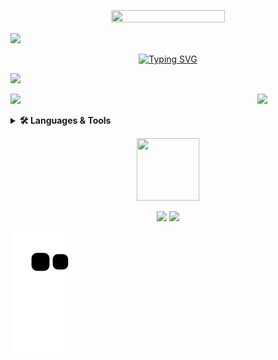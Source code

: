 <p align='center'>
  <img src='https://user-images.githubusercontent.com/74038190/225813708-98b745f2-7d22-48cf-9150-083f1b00d6c9.gif' width="60%" height="30%"/>
</p>

<img src='https://user-images.githubusercontent.com/74038190/212284100-561aa473-3905-4a80-b561-0d28506553ee.gif' />

<p align='center'>
  <a href="https://git.io/typing-svg">
    <img src="https://readme-typing-svg.demolab.com?font=Fira+Code&weight=600&size=24&pause=1000&color=B58900&width=435&lines=Passionate+Developer+%F0%9F%9A%80" alt="Typing SVG" />
  </a>
</p>

<img src='https://user-images.githubusercontent.com/74038190/212284100-561aa473-3905-4a80-b561-0d28506553ee.gif' />

<p align='center'>
  <img align='left' src='https://github.com/AlimurtuzaCodes/AlimurtuzaCodes/assets/88965204/39ecc842-8fc2-4fe8-a638-f097831f38fc' width='60%'/>
  <img src='https://github-profile-trophy.vercel.app/?username=AlimurtuzaCodes&title=MultiLanguage,PullRequest,Repositories,Commits&theme=onestar&margin-w=15&margin-h=20&no-bg=true&column=2'/>
</p>

<details>
    <summary><b>🛠️ Languages & Tools</b></summary><br/>
  
  [![My Skills](https://skillicons.dev/icons?i=react,tailwind,js,flutter,androidstudio,html,css,py,java,cpp,figma)](https://skillicons.dev)
    
</details>


<p align="center">
<img src="https://media.giphy.com/media/IP7sarl7C5lSFCw9rG/giphy.gif"  width="100px" height="100px"></p>


<p align='center'>
    <img src='http://github-profile-summary-cards.vercel.app/api/cards/stats?username=alimurtuzacodes&theme=solarized'/>
    <img src='http://github-profile-summary-cards.vercel.app/api/cards/most-commit-language?username=alimurtuzacodes&theme=solarized'/>
</p>

![Snake animation](https://github.com/AlimurtuzaCodes/AlimurtuzaCodes/blob/output/github-contribution-grid-snake.svg)

